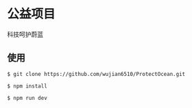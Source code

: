 # 公益项目

科技呵护蔚蓝

## 使用

    $ git clone https://github.com/wujian6510/ProtectOcean.git

    $ npm install

    $ npm run dev


